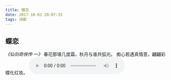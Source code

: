 ```yaml
---
title: 蝶恋
date: 2017-10-01 20:07:33
tags: 诗歌
---
```

## 蝶恋
*《仙剑奇侠传·一》*
春花那堪几度霜，秋月与谁共弧光。
痴心若遇真情意，翩翩彩蝶化红妆。
<audio id="player" controls src="//music.zain.red/林坤信 - 蝶恋(钢琴版).mp3"></audio>
